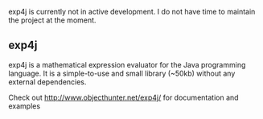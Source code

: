 exp4j is currently not in active development. I do not have time to maintain the project at the moment.

exp4j
-----
exp4j is a mathematical expression evaluator for the Java programming language. It is a simple-to-use and small library (~50kb) without any external dependencies.

Check out http://www.objecthunter.net/exp4j/ for documentation and examples
